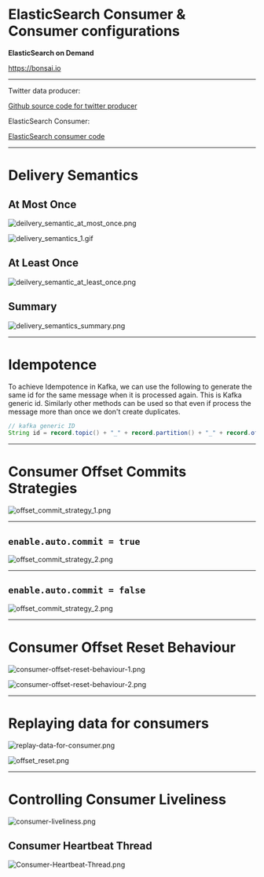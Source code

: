 # ElasticSearch Consumer & Consumer configurations

**ElasticSearch on Demand**

https://bonsai.io

---

Twitter data producer:

[Github source code for twitter producer](https://github.com/simplesteph/kafka-beginners-course/blob/master/kafka-producer-twitter/src/main/java/kafka/tutorial2/TwitterProducer.java)

ElasticSearch Consumer:

[ElasticSearch consumer code](https://github.com/simplesteph/kafka-beginners-course/blob/master/kafka-consumer-elasticsearch/src/main/java/com.github.simplesteph.kafka/tutorial3/ElasticSearchConsumer.java)

----

# Delivery Semantics

## At Most Once

![deilvery_semantic_at_most_once.png](./images/deilvery_semantic_at_most_once.png)

![delivery_semantics_1.gif](./images/delivery_semantics_1.gif)

## At Least Once

![deilvery_semantic_at_least_once.png](./images/deilvery_semantic_at_least_once.png)

## Summary

![delivery_semantics_summary.png](./images/delivery_semantics_summary.png)

----

# Idempotence

To achieve Idempotence in Kafka, we can use the following to generate the same id for the same message when it is processed again. This is Kafka generic id. Similarly other methods can be used so that even if process the message more than once we don't create duplicates.

```java
// kafka generic ID
String id = record.topic() + "_" + record.partition() + "_" + record.offset();
  ```

---

# Consumer Offset Commits Strategies

![offset_commit_strategy_1.png](./images/offset_commit_strategy_1.png)

---

## `enable.auto.commit = true`

![offset_commit_strategy_2.png](./images/offset_commit_strategy_2.png)

---

## `enable.auto.commit = false`

![offset_commit_strategy_2.png](./images/offset_commit_strategy_3.png)


---


# Consumer Offset Reset Behaviour

![consumer-offset-reset-behaviour-1.png](./images/consumer-offset-reset-behaviour-1.png)

![consumer-offset-reset-behaviour-2.png](./images/consumer-offset-reset-behaviour-2.png)

---

# Replaying data for consumers

![replay-data-for-consumer.png](./images/replay-data-for-consumer.png)

![offset_reset.png](./images/offset_reset.png)

---

# Controlling Consumer Liveliness

![consumer-liveliness.png](./images/consumer-liveliness.png)

## Consumer Heartbeat Thread

![Consumer-Heartbeat-Thread.png](./images/Consumer-Heartbeat-Thread.png)
